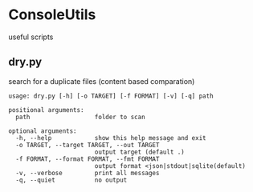 # ConsoleUtils
useful scripts

## dry.py
search for a duplicate files (content based comparation)
```
usage: dry.py [-h] [-o TARGET] [-f FORMAT] [-v] [-q] path

positional arguments:
  path                  folder to scan

optional arguments:
  -h, --help            show this help message and exit
  -o TARGET, --target TARGET, --out TARGET
                        output target (default .)
  -f FORMAT, --format FORMAT, --fmt FORMAT
                        output format <json|stdout|sqlite(default)
  -v, --verbose         print all messages
  -q, --quiet           no output
```
